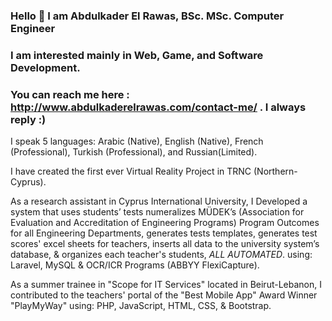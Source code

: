 ### Hello 👋 I am Abdulkader El Rawas, BSc. MSc. Computer Engineer 
### I am interested mainly in Web, Game, and Software Development.
### You can reach me here : http://www.abdulkaderelrawas.com/contact-me/ . I always reply :)
I speak 5 languages: Arabic (Native), English (Native), French (Professional), Turkish (Professional), and Russian(Limited).

I have created the first ever Virtual Reality Project in TRNC (Northern-Cyprus).

As a research assistant in Cyprus International University, I Developed a system that uses students’ tests numeralizes MÜDEK’s (Association for Evaluation and Accreditation of Engineering Programs) Program Outcomes for all Engineering Departments, generates tests templates, generates test scores' excel sheets for teachers, inserts all data to the university system’s database, & organizes each teacher's students, *ALL AUTOMATED*. using: Laravel, MySQL & OCR/ICR Programs (ABBYY FlexiCapture).

As a summer trainee in "Scope for IT Services" located in Beirut-Lebanon, I contributed to the teachers' portal of the "Best Mobile App" Award Winner "PlayMyWay" using: PHP, JavaScript, HTML, CSS, & Bootstrap.
